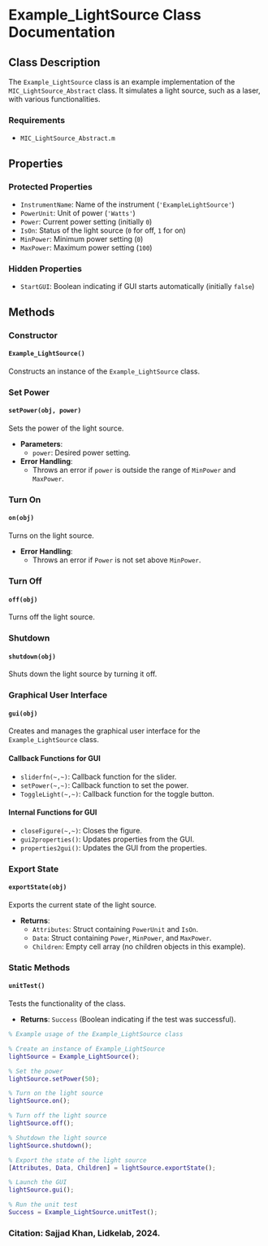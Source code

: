 # Example_LightSource Class Documentation

## Class Description
The `Example_LightSource` class is an example implementation of the `MIC_LightSource_Abstract` class. It simulates a light source, such as a laser, with various functionalities.

### Requirements
- `MIC_LightSource_Abstract.m`

## Properties
### Protected Properties
- `InstrumentName`: Name of the instrument (`'ExampleLightSource'`)
- `PowerUnit`: Unit of power (`'Watts'`)
- `Power`: Current power setting (initially `0`)
- `IsOn`: Status of the light source (`0` for off, `1` for on)
- `MinPower`: Minimum power setting (`0`)
- `MaxPower`: Maximum power setting (`100`)

### Hidden Properties
- `StartGUI`: Boolean indicating if GUI starts automatically (initially `false`)

## Methods

### Constructor
#### `Example_LightSource()`
Constructs an instance of the `Example_LightSource` class.

### Set Power
#### `setPower(obj, power)`
Sets the power of the light source.
- **Parameters**: 
  - `power`: Desired power setting.
- **Error Handling**: 
  - Throws an error if `power` is outside the range of `MinPower` and `MaxPower`.

### Turn On
#### `on(obj)`
Turns on the light source.
- **Error Handling**: 
  - Throws an error if `Power` is not set above `MinPower`.

### Turn Off
#### `off(obj)`
Turns off the light source.

### Shutdown
#### `shutdown(obj)`
Shuts down the light source by turning it off.

### Graphical User Interface
#### `gui(obj)`
Creates and manages the graphical user interface for the `Example_LightSource` class.

#### Callback Functions for GUI
- `sliderfn(~,~)`: Callback function for the slider.
- `setPower(~,~)`: Callback function to set the power.
- `ToggleLight(~,~)`: Callback function for the toggle button.

#### Internal Functions for GUI
- `closeFigure(~,~)`: Closes the figure.
- `gui2properties()`: Updates properties from the GUI.
- `properties2gui()`: Updates the GUI from the properties.

### Export State
#### `exportState(obj)`
Exports the current state of the light source.
- **Returns**:
  - `Attributes`: Struct containing `PowerUnit` and `IsOn`.
  - `Data`: Struct containing `Power`, `MinPower`, and `MaxPower`.
  - `Children`: Empty cell array (no children objects in this example).

### Static Methods
#### `unitTest()`
Tests the functionality of the class.
- **Returns**: `Success` (Boolean indicating if the test was successful).

```matlab
% Example usage of the Example_LightSource class

% Create an instance of Example_LightSource
lightSource = Example_LightSource();

% Set the power
lightSource.setPower(50);

% Turn on the light source
lightSource.on();

% Turn off the light source
lightSource.off();

% Shutdown the light source
lightSource.shutdown();

% Export the state of the light source
[Attributes, Data, Children] = lightSource.exportState();

% Launch the GUI
lightSource.gui();

% Run the unit test
Success = Example_LightSource.unitTest();
```

### Citation: Sajjad Khan, Lidkelab, 2024.
